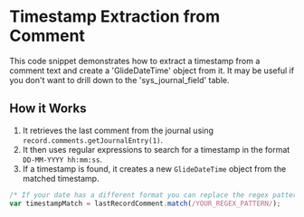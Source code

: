 # Timestamp Extraction from Comment

This code snippet demonstrates how to extract a timestamp from a comment text and create a 'GlideDateTime' object from it.
It may be useful if you don't want to drill down to the 'sys_journal_field' table.

## How it Works

1. It retrieves the last comment from the journal using `record.comments.getJournalEntry(1)`.
2. It then uses regular expressions to search for a timestamp in the format `DD-MM-YYYY hh:mm:ss`.
3. If a timestamp is found, it creates a new `GlideDateTime` object from the matched timestamp.

```javascript
/* If your date has a different format you can replace the regex pattern with a new one */
var timestampMatch = lastRecordComment.match(/YOUR_REGEX_PATTERN/);
